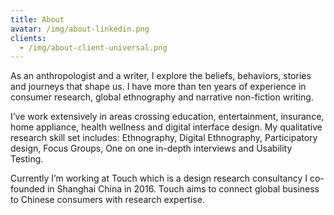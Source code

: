 ```yaml
---
title: About
avatar: /img/about-linkedin.png
clients:
  - /img/about-client-universal.png
---
```

As an anthropologist and a writer, I explore the beliefs, behaviors, stories and journeys that shape us. I have more than ten years of experience in consumer research, global ethnography and narrative non-fiction writing. 

I’ve work extensively in areas crossing education, entertainment, insurance, home appliance, health wellness and digital interface design. My qualitative research skill set includes: Ethnography, Digital Ethnography, Participatory design, Focus Groups, One on one in-depth interviews and Usability Testing. 

Currently I’m working at Touch which is a design research consultancy I co-founded in Shanghai China in 2016. Touch aims to connect global business to Chinese consumers with research expertise.
